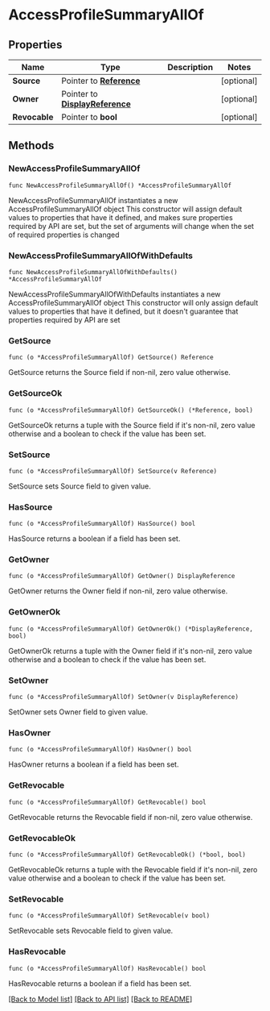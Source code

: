 # AccessProfileSummaryAllOf

## Properties

Name | Type | Description | Notes
------------ | ------------- | ------------- | -------------
**Source** | Pointer to [**Reference**](Reference.md) |  | [optional] 
**Owner** | Pointer to [**DisplayReference**](DisplayReference.md) |  | [optional] 
**Revocable** | Pointer to **bool** |  | [optional] 

## Methods

### NewAccessProfileSummaryAllOf

`func NewAccessProfileSummaryAllOf() *AccessProfileSummaryAllOf`

NewAccessProfileSummaryAllOf instantiates a new AccessProfileSummaryAllOf object
This constructor will assign default values to properties that have it defined,
and makes sure properties required by API are set, but the set of arguments
will change when the set of required properties is changed

### NewAccessProfileSummaryAllOfWithDefaults

`func NewAccessProfileSummaryAllOfWithDefaults() *AccessProfileSummaryAllOf`

NewAccessProfileSummaryAllOfWithDefaults instantiates a new AccessProfileSummaryAllOf object
This constructor will only assign default values to properties that have it defined,
but it doesn't guarantee that properties required by API are set

### GetSource

`func (o *AccessProfileSummaryAllOf) GetSource() Reference`

GetSource returns the Source field if non-nil, zero value otherwise.

### GetSourceOk

`func (o *AccessProfileSummaryAllOf) GetSourceOk() (*Reference, bool)`

GetSourceOk returns a tuple with the Source field if it's non-nil, zero value otherwise
and a boolean to check if the value has been set.

### SetSource

`func (o *AccessProfileSummaryAllOf) SetSource(v Reference)`

SetSource sets Source field to given value.

### HasSource

`func (o *AccessProfileSummaryAllOf) HasSource() bool`

HasSource returns a boolean if a field has been set.

### GetOwner

`func (o *AccessProfileSummaryAllOf) GetOwner() DisplayReference`

GetOwner returns the Owner field if non-nil, zero value otherwise.

### GetOwnerOk

`func (o *AccessProfileSummaryAllOf) GetOwnerOk() (*DisplayReference, bool)`

GetOwnerOk returns a tuple with the Owner field if it's non-nil, zero value otherwise
and a boolean to check if the value has been set.

### SetOwner

`func (o *AccessProfileSummaryAllOf) SetOwner(v DisplayReference)`

SetOwner sets Owner field to given value.

### HasOwner

`func (o *AccessProfileSummaryAllOf) HasOwner() bool`

HasOwner returns a boolean if a field has been set.

### GetRevocable

`func (o *AccessProfileSummaryAllOf) GetRevocable() bool`

GetRevocable returns the Revocable field if non-nil, zero value otherwise.

### GetRevocableOk

`func (o *AccessProfileSummaryAllOf) GetRevocableOk() (*bool, bool)`

GetRevocableOk returns a tuple with the Revocable field if it's non-nil, zero value otherwise
and a boolean to check if the value has been set.

### SetRevocable

`func (o *AccessProfileSummaryAllOf) SetRevocable(v bool)`

SetRevocable sets Revocable field to given value.

### HasRevocable

`func (o *AccessProfileSummaryAllOf) HasRevocable() bool`

HasRevocable returns a boolean if a field has been set.


[[Back to Model list]](../README.md#documentation-for-models) [[Back to API list]](../README.md#documentation-for-api-endpoints) [[Back to README]](../README.md)


